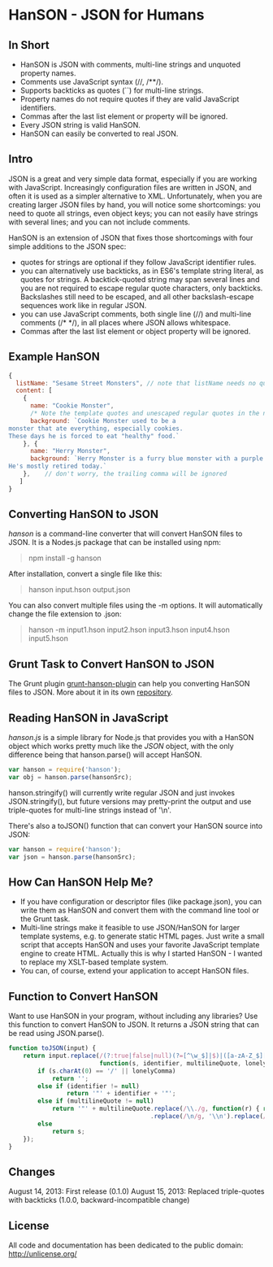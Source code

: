 HanSON - JSON for Humans
========================

In Short
---------
* HanSON is JSON with comments, multi-line strings and unquoted property names.
* Comments use JavaScript syntax (//, /**/).
* Supports backticks as quotes (``) for multi-line strings.
* Property names do not require quotes if they are valid JavaScript identifiers.
* Commas after the last list element or property will be ignored.
* Every JSON string is valid HanSON.
* HanSON can easily be converted to real JSON. 



Intro
------
JSON is a great and very simple data format, especially if you are working with JavaScript. Increasingly configuration 
files are written in JSON, and often it is used as a simpler alternative to XML. Unfortunately, when you are creating
larger JSON files by hand, you will notice some shortcomings: you need to quote all strings, even object keys; 
you can not easily have strings with several lines; and you can not include comments. 

HanSON is an extension of JSON that fixes those shortcomings with four simple additions to the JSON spec:
* quotes for strings are optional if they follow JavaScript identifier rules.
* you can alternatively use backticks, as in ES6's template string literal, as quotes for strings. 
  A backtick-quoted string may span several lines and you are not required to escape regular quote characters,
  only backticks. Backslashes still need to be escaped, and all other backslash-escape sequences work like in 
  regular JSON.
* you can use JavaScript comments, both single line (//) and multi-line comments (/* */), in all places where JSON allows whitespace.
* Commas after the last list element or object property will be ignored. 
  
  

Example HanSON
---------------
```js
{
  listName: "Sesame Street Monsters", // note that listName needs no quotes
  content: [
    {
      name: "Cookie Monster",
      /* Note the template quotes and unescaped regular quotes in the next string */
      background: `Cookie Monster used to be a
monster that ate everything, especially cookies.
These days he is forced to eat "healthy" food.`
    }, {
      name: "Herry Monster",
      background: `Herry Monster is a furry blue monster with a purple nose.
He's mostly retired today.`
    },    // don't worry, the trailing comma will be ignored
   ]
}
```
  
  
Converting HanSON to JSON
----------------------------
*hanson* is a command-line converter that will convert HanSON files to JSON. 
It is a Nodes.js package that can be installed using npm:
> npm install -g hanson

After installation, convert a single file like this:
> hanson input.hson output.json

You can also convert multiple files using the -m options. It will automatically change the file extension to .json:
> hanson -m input1.hson input2.hson input3.hson input4.hson input5.hson



Grunt Task to Convert HanSON to JSON
--------------------------------------

The Grunt plugin <a href="https://github.com/timjansen/grunt-hanson-plugin">grunt-hanson-plugin</a> can help you converting 
HanSON files to JSON. More about it in its own <a href="https://github.com/timjansen/grunt-hanson-plugin">repository</a>.


Reading HanSON in JavaScript
-------------------------------
*hanson.js* is a simple library for Node.js that provides you with a HanSON object which works pretty much like the *JSON*
object, with the only difference being that hanson.parse() will accept HanSON.

```js
var hanson = require('hanson');
var obj = hanson.parse(hansonSrc);
```
 
hanson.stringify() will currently write regular JSON and just invokes JSON.stringify(), but future versions may pretty-print 
the output and use triple-quotes for multi-line strings instead of '\n'.

There's also a toJSON() function that can convert your HanSON source into JSON:
```js
var hanson = require('hanson');
var json = hanson.parse(hansonSrc);
```



How Can HanSON Help Me?
--------------------------
* If you have configuration or descriptor files (like package.json), you can write them as HanSON and convert them 
  with the command line tool or the Grunt task.
* Multi-line strings make it feasible to use JSON/HanSON for larger template systems, e.g. to generate static HTML pages. 
  Just write a small script that accepts HanSON and uses your favorite JavaScript template engine to create HTML.
  Actually this is why I started HanSON - I wanted to replace my XSLT-based template system.
* You can, of course, extend your application to accept HanSON files.



Function to Convert HanSON
----------------------------
Want to use HanSON in your program, without including any libraries? Use this function to convert
HanSON to JSON. It returns a JSON string that can be read using JSON.parse().

```js
function toJSON(input) {
	return input.replace(/(?:true|false|null)(?=[^\w_$]|$)|([a-zA-Z_$][\w_$]*)|`((?:\\.|[^`])*)`|"(?:\\.|[^"])*"|(,)(?=\s*[}\]])|\/\*[^]*?\*\/|\/\/.*\n?/g, 
						 function(s, identifier, multilineQuote, lonelyComma) {
		if (s.charAt(0) == '/' || lonelyComma)
			return '';
		else if (identifier != null)
				return '"' + identifier + '"';
		else if (multilineQuote != null)
			return '"' + multilineQuote.replace(/\\./g, function(r) { return r == '\\"' ? '"' : (r == '\\`' ? '`' : r); })
			                           .replace(/\n/g, '\\n').replace(/"/g, '\\"') +  '"';
		else 
			return s;
	});
}
```

Changes
--------
August 14, 2013: First release (0.1.0)
August 15, 2013: Replaced triple-quotes with backticks (1.0.0, backward-incompatible change)


License
--------
All code and documentation has been dedicated to the public domain:
http://unlicense.org/






  